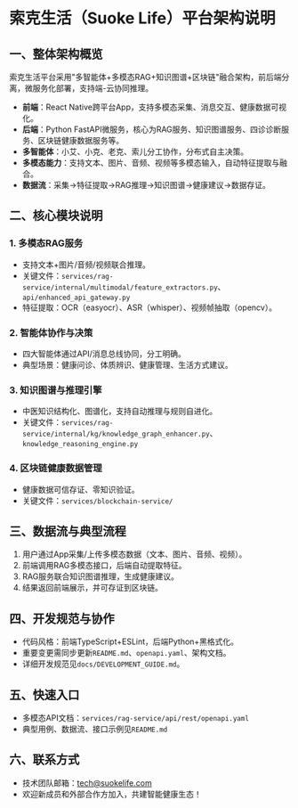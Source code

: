 # 索克生活（Suoke Life）平台架构说明

## 一、整体架构概览

索克生活平台采用"多智能体+多模态RAG+知识图谱+区块链"融合架构，前后端分离，微服务化部署，支持端-云协同推理。

- **前端**：React Native跨平台App，支持多模态采集、消息交互、健康数据可视化。
- **后端**：Python FastAPI微服务，核心为RAG服务、知识图谱服务、四诊诊断服务、区块链健康数据服务等。
- **多智能体**：小艾、小克、老克、索儿分工协作，分布式自主决策。
- **多模态能力**：支持文本、图片、音频、视频等多模态输入，自动特征提取与融合。
- **数据流**：采集→特征提取→RAG推理→知识图谱→健康建议→数据存证。

## 二、核心模块说明

### 1. 多模态RAG服务
- 支持文本+图片/音频/视频联合推理。
- 关键文件：`services/rag-service/internal/multimodal/feature_extractors.py`、`api/enhanced_api_gateway.py`
- 特征提取：OCR（easyocr）、ASR（whisper）、视频帧抽取（opencv）。

### 2. 智能体协作与决策
- 四大智能体通过API/消息总线协同，分工明确。
- 典型场景：健康问诊、体质辨识、健康管理、生活方式建议。

### 3. 知识图谱与推理引擎
- 中医知识结构化、图谱化，支持自动推理与规则自进化。
- 关键文件：`services/rag-service/internal/kg/knowledge_graph_enhancer.py`、`knowledge_reasoning_engine.py`

### 4. 区块链健康数据管理
- 健康数据可信存证、零知识验证。
- 关键文件：`services/blockchain-service/`

## 三、数据流与典型流程

1. 用户通过App采集/上传多模态数据（文本、图片、音频、视频）。
2. 前端调用RAG多模态接口，后端自动提取特征。
3. RAG服务联合知识图谱推理，生成健康建议。
4. 结果返回前端展示，并可存证到区块链。

## 四、开发规范与协作
- 代码风格：前端TypeScript+ESLint，后端Python+黑格式化。
- 重要变更需同步更新`README.md`、`openapi.yaml`、架构文档。
- 详细开发规范见`docs/DEVELOPMENT_GUIDE.md`。

## 五、快速入口
- 多模态API文档：`services/rag-service/api/rest/openapi.yaml`
- 典型用例、数据流、接口示例见`README.md`

## 六、联系方式
- 技术团队邮箱：tech@suokelife.com
- 欢迎新成员和外部合作方加入，共建智能健康生态！ 